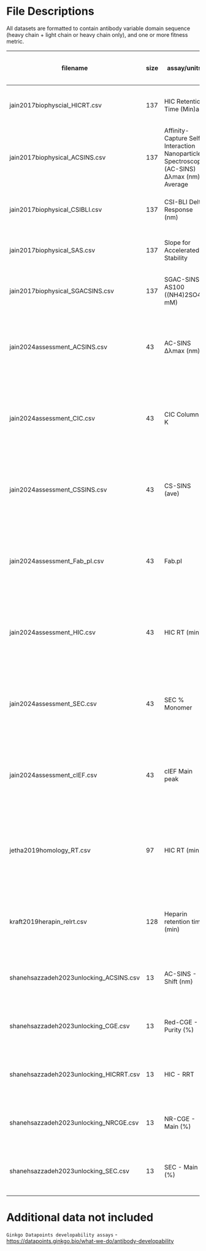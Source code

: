 # File Descriptions

All datasets are formatted to contain antibody variable domain sequence (heavy chain + light chain or heavy chain only), and one or more fitness metric.

| filename | size | assay/units | description | publication | year | Direction of favorable values
| -------- | ---- | ----------- | ----------- | ----------- | ---- | ---- |
| jain2017biophyscial_HICRT.csv | 137 | HIC Retention Time (Min)a | Clinical stage therapeutic antibodies | [Biophysical properties of the clinical-stage antibody landscape](https://doi.org/10.1073/pnas.1616408114) | 2017 | ↓ |
| jain2017biophysical_ACSINS.csv | 137 | Affinity-Capture Self-Interaction Nanoparticle Spectroscopy (AC-SINS) ∆λmax (nm) Average | Clinical stage therapeutic antibodies | [Biophysical properties of the clinical-stage antibody landscape](https://doi.org/10.1073/pnas.1616408114) | 2017 | ↓ |
| jain2017biophysical_CSIBLI.csv | 137 | CSI-BLI Delta Response (nm) | Clinical stage therapeutic antibodies | [Biophysical properties of the clinical-stage antibody landscape](https://doi.org/10.1073/pnas.1616408114) | 2017 | ↓ |
| jain2017biophysical_SAS.csv | 137 | Slope for Accelerated Stability | Clinical stage therapeutic antibodies | [Biophysical properties of the clinical-stage antibody landscape](https://doi.org/10.1073/pnas.1616408114) | 2017 | ↓ |
| jain2017biophysical_SGACSINS.csv | 137 | SGAC-SINS AS100 ((NH4)2SO4 mM) | Clinical stage therapeutic antibodies | [Biophysical properties of the clinical-stage antibody landscape](https://doi.org/10.1073/pnas.1616408114) | 2017 | ↑ |
| jain2024assessment_ACSINS.csv | 43 | AC-SINS ∆λmax (nm) | Germline Fv antibodies | [Assessment and incorporation of in vitro correlates to pharmacokinetic outcomes in antibody developability workflows](https://doi.org/10.1080/19420862.2024.2384104) | 2024 | ↓ |
| jain2024assessment_CIC.csv | 43 | CIC Column K | Germline Fv antibodies | [Assessment and incorporation of in vitro correlates to pharmacokinetic outcomes in antibody developability workflows](https://doi.org/10.1080/19420862.2024.2384104) | 2024 | ↓|
| jain2024assessment_CSSINS.csv | 43 | CS-SINS (ave) | Germline Fv antibodies | [Assessment and incorporation of in vitro correlates to pharmacokinetic outcomes in antibody developability workflows](https://doi.org/10.1080/19420862.2024.2384104) | 2024 | |
| jain2024assessment_Fab_pI.csv | 43 | Fab.pI | Germline Fv antibodies | [Assessment and incorporation of in vitro correlates to pharmacokinetic outcomes in antibody developability workflows](https://doi.org/10.1080/19420862.2024.2384104) | 2024 | |
| jain2024assessment_HIC.csv | 43 | HIC RT (min) | Germline Fv antibodies | [Assessment and incorporation of in vitro correlates to pharmacokinetic outcomes in antibody developability workflows](https://doi.org/10.1080/19420862.2024.2384104) | 2024 | ↓ |
| jain2024assessment_SEC.csv | 43 | SEC % Monomer | Germline Fv antibodies | [Assessment and incorporation of in vitro correlates to pharmacokinetic outcomes in antibody developability workflows](https://doi.org/10.1080/19420862.2024.2384104) | 2024 | |
| jain2024assessment_cIEF.csv | 43 | cIEF Main peak | Germline Fv antibodies | [Assessment and incorporation of in vitro correlates to pharmacokinetic outcomes in antibody developability workflows](https://doi.org/10.1080/19420862.2024.2384104) | 2024 | |
| jetha2019homology_RT.csv | 97 | HIC RT (min) | Integrin α11 Fv antibodies | [Homology modeling and structure-based design improve hydrophobic interaction chromatography behavior of integrin binding antibodies](https://doi.org/10.1080/19420862.2018.1475871) | 2018 | ↑ |
| kraft2019herapin_relrt.csv | 128 | Heparin retention time (min) | Clinical stage therapeutic antibodies | [Heparin chromatography as an in vitro predictor for antibody clearance rate through pinocytosis](https://doi.org/10.1080/19420862.2019.1683432) | 2019 | ↑ |
| shanehsazzadeh2023unlocking_ACSINS.csv | 13 | AC-SINS - Shift (nm) | Trastuzumab Fv antibodies | [Unlocking de novo antibody design with generative artificial intelligence](https://doi.org/10.1101/2023.01.08.523187) | 2024 | ↓ |
| shanehsazzadeh2023unlocking_CGE.csv | 13 | Red-CGE - Purity (%) | Trastuzumab Fv antibodies | [Unlocking de novo antibody design with generative artificial intelligence](https://doi.org/10.1101/2023.01.08.523187) | 2024 | |
| shanehsazzadeh2023unlocking_HICRRT.csv | 13 | HIC - RRT | Trastuzumab Fv antibodies | [Unlocking de novo antibody design with generative artificial intelligence](https://doi.org/10.1101/2023.01.08.523187) | 2024 | ↓ |
| shanehsazzadeh2023unlocking_NRCGE.csv | 13 | NR-CGE - Main (%) | Trastuzumab Fv antibodies | [Unlocking de novo antibody design with generative artificial intelligence](https://doi.org/10.1101/2023.01.08.523187) | 2024 | |
| shanehsazzadeh2023unlocking_SEC.csv | 13 | SEC - Main (%) | Trastuzumab Fv antibodies | [Unlocking de novo antibody design with generative artificial intelligence](https://doi.org/10.1101/2023.01.08.523187) | 2024 | |


# Additional data not included

`Ginkgo Datapoints developability assays` - https://datapoints.ginkgo.bio/what-we-do/antibody-developability




